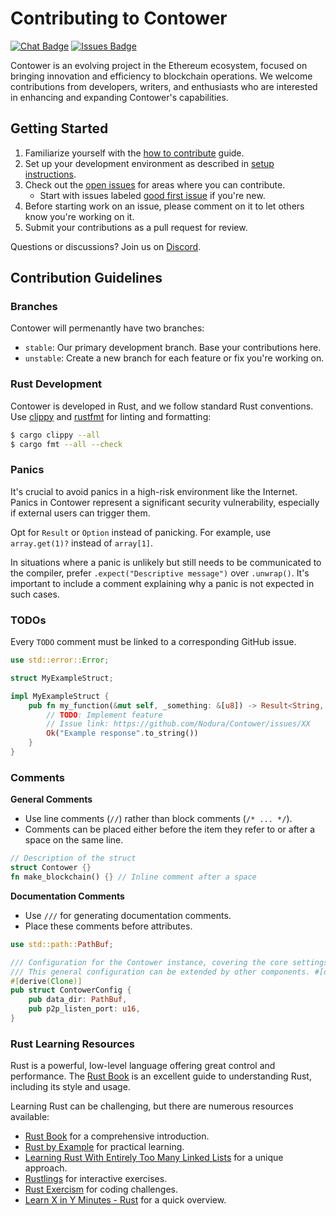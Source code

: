 # Contributing to Contower

[![Chat Badge]][Chat Link]
[![Issues Badge](https://img.shields.io/github/issues/SanderLoman/Contower.svg)](https://github.com/SanderLoman/Contower/issues)

[Chat Badge]: https://img.shields.io/discord/1174374333062316032?logo=discord
[Chat Link]: https://discord.gg/vHWpWsjCqx

Contower is an evolving project in the Ethereum ecosystem, focused on bringing innovation and efficiency to blockchain operations. We welcome contributions from developers, writers, and enthusiasts who are interested in enhancing and expanding Contower's capabilities.

## Getting Started

1. Familiarize yourself with the [how to contribute](https://github.com/Nodura/Contower/blob/unstable/CONTRIBUTING.md) guide.
2. Set up your development environment as described in [setup instructions](./setup.md).
3. Check out the [open issues](https://github.com/SanderLoman/Contower/issues) for areas where you can contribute.
    - Start with issues labeled [good first issue](https://github.com/SanderLoman/Contower/issues?q=is%3Aissue+is%3Aopen+label%3A%22good+first+issue%22) if you're new.
4. Before starting work on an issue, please comment on it to let others know you're working on it.
5. Submit your contributions as a pull request for review.

Questions or discussions? Join us on [Discord](https://discord.gg/vHWpWsjCqx).

## Contribution Guidelines

### Branches

Contower will permenantly have two branches:

-   `stable`: Our primary development branch. Base your contributions here.
-   `unstable`: Create a new branch for each feature or fix you're working on.

### Rust Development

Contower is developed in Rust, and we follow standard Rust conventions. Use [clippy](https://github.com/rust-lang/rust-clippy) and [rustfmt](https://github.com/rust-lang/rustfmt) for linting and formatting:

```bash
$ cargo clippy --all
$ cargo fmt --all --check
```

### Panics

It's crucial to avoid panics in a high-risk environment like the Internet. Panics in Contower represent a significant security vulnerability, especially if external users can trigger them.

Opt for `Result` or `Option` instead of panicking. For example, use `array.get(1)?` instead of `array[1]`.

In situations where a panic is unlikely but still needs to be communicated to the compiler, prefer `.expect("Descriptive message")` over `.unwrap()`. It's important to include a comment explaining why a panic is not expected in such cases.

### TODOs

Every `TODO` comment must be linked to a corresponding GitHub issue.

```rust
use std::error::Error;

struct MyExampleStruct;

impl MyExampleStruct {
    pub fn my_function(&mut self, _something: &[u8]) -> Result<String, Box<dyn Error>> {
        // TODO: Implement feature
        // Issue link: https://github.com/Nodura/Contower/issues/XX
        Ok("Example response".to_string())
    }
}
```

### Comments

**General Comments**

-   Use line comments (`//`) rather than block comments (`/* ... */`).
-   Comments can be placed either before the item they refer to or after a space on the same line.

```rust
// Description of the struct
struct Contower {}
fn make_blockchain() {} // Inline comment after a space
```

**Documentation Comments**

-   Use `///` for generating documentation comments.
-   Place these comments before attributes.

```rust
use std::path::PathBuf;

/// Configuration for the Contower instance, covering the core settings.
/// This general configuration can be extended by other components. #[derive(Clone)]
#[derive(Clone)]
pub struct ContowerConfig {
    pub data_dir: PathBuf,
    pub p2p_listen_port: u16,
}
```

### Rust Learning Resources

Rust is a powerful, low-level language offering great control and performance. The [Rust Book](https://doc.rust-lang.org/stable/book/) is an excellent guide to understanding Rust, including its style and usage.

Learning Rust can be challenging, but there are numerous resources available:

-   [Rust Book](https://doc.rust-lang.org/stable/book/) for a comprehensive introduction.
-   [Rust by Example](https://doc.rust-lang.org/stable/rust-by-example/) for practical learning.
-   [Learning Rust With Entirely Too Many Linked Lists](http://cglab.ca/~abeinges/blah/too-many-lists/book/) for a unique approach.
-   [Rustlings](https://github.com/rustlings/rustlings) for interactive exercises.
-   [Rust Exercism](https://exercism.io/tracks/rust) for coding challenges.
-   [Learn X in Y Minutes - Rust](https://learnxinyminutes.com/docs/rust/) for a quick overview.
